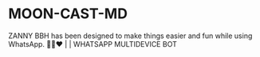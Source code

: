# MOON-CAST-MD
ZANNY BBH has been designed to make things easier and fun while using WhatsApp. 👨‍💻❤️ | | WHATSAPP MULTIDEVICE BOT
